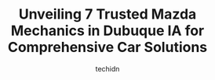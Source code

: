 ---
layout: ampstory
image: https://images.unsplash.com/photo-1494363247633-927487612591?ixlib=rb-4.0.3&ixid=MnwxMjA3fDB8MHxwaG90by1wYWdlfHx8fGVufDB8fHx8&auto=format&fit=crop&w=640&h=853&q=80
author: techidn
featured: false
description: Experience the excellence of automotive service by visiting the 7 best Mazda Mechanic in Dubuque IA, USA. With their expertise, attention to detail, and commitment to customer satisfaction, 
title: Unveiling 7 Trusted Mazda Mechanics in Dubuque IA for Comprehensive Car Solutions
cover:
   title: Unveiling 7 Trusted Mazda Mechanics in Dubuque IA for Comprehensive Car Solutions
   subtitle: Rickpate
   background: https://images.unsplash.com/photo-1494363247633-927487612591?ixlib=rb-4.0.3&ixid=MnwxMjA3fDB8MHxwaG90by1wYWdlfHx8fGVufDB8fHx8&auto=format&fit=crop&w=640&h=853&q=80

pages: 
 - layout: thirds
   top: <h1>#1 Big A Auto Sales & Service</h1>
   bottom: "<p>I had some very minor repairs done so did not speak directly with a technician. However, the woman behind the counter was polite, helpful and couldnt have been any nicer</p>"
   background: https://www.knot35.com/toplist/wp-content/uploads/2023/06/best-mazda-mechanic-1-in-dubuque-ia-1685839586.jpeg
   backgroundblur: true
 - layout: thirds
   top: <h1>#2 Firestone Complete Auto Care</h1>
   bottom: "<p>555 John F Kennedy Rd, Dubuque, IA 52002, United States</p>"
   background: https://www.knot35.com/toplist/wp-content/uploads/2023/06/best-mazda-mechanic-2-in-dubuque-ia-1685839587.jpeg
   cta:
      link: https://www.knot35.com/toplist/unveiling-7-trusted-mazda-mechanics-in-dubuque-ia-for-comprehensive-car-solutions/
      text: Unveiling 7 Trusted Mazda Mechanics in Dubuque IA for Comprehensive Car Solutions
 - layout: thirds
   top: <h1>#3 Merfeld Brothers Automotive</h1>
   bottom: "<p>1050 Century Cir, Dubuque, IA 52002, United States</p>"
   background: https://www.knot35.com/toplist/wp-content/uploads/2023/06/best-mazda-mechanic-3-in-dubuque-ia-1685839587.jpeg
   cta:
      link: https://www.knot35.com/toplist/unveiling-7-trusted-mazda-mechanics-in-dubuque-ia-for-comprehensive-car-solutions/
      text: Unveiling 7 Trusted Mazda Mechanics in Dubuque IA for Comprehensive Car Solutions
 - layout: thirds
   top: <h1>#4 West Side Automotive</h1>
   bottom: "<p>1010 Century Cir, Dubuque, IA 52002, United States</p>"
   background: https://images.unsplash.com/photo-1557672172-298e090bd0f1?ixlib=rb-4.0.3&ixid=MnwxMjA3fDB8MHxwaG90by1wYWdlfHx8fGVufDB8fHx8&auto=format&fit=crop&w=640&h=853&q=80
   cta:
      link: https://www.knot35.com/toplist/unveiling-7-trusted-mazda-mechanics-in-dubuque-ia-for-comprehensive-car-solutions/
      text: Unveiling 7 Trusted Mazda Mechanics in Dubuque IA for Comprehensive Car Solutions
 - layout: thirds
   top: <h1>#5 Top Shelf Auto Repair</h1>
   bottom: "<p>10760 Diesel Dr #1, Dubuque, IA 52001, United States</p>"
   background: https://images.unsplash.com/photo-1536745287225-21d689278fd1?ixlib=rb-4.0.3&ixid=MnwxMjA3fDB8MHxwaG90by1wYWdlfHx8fGVufDB8fHx8&auto=format&fit=crop&w=640&h=853&q=80
   cta:
      link: https://www.knot35.com/toplist/unveiling-7-trusted-mazda-mechanics-in-dubuque-ia-for-comprehensive-car-solutions/
      text: Unveiling 7 Trusted Mazda Mechanics in Dubuque IA for Comprehensive Car Solutions
 - layout: thirds
   top: <h1>#6 Cedar Cross Service, Inc.</h1>
   bottom: "<p>775 Cedar Cross Rd, Dubuque, IA 52003, United States</p>"
   background: https://images.unsplash.com/photo-1574169208507-84376144848b?ixlib=rb-4.0.3&ixid=MnwxMjA3fDB8MHxwaG90by1wYWdlfHx8fGVufDB8fHx8&auto=format&fit=crop&w=640&h=853&q=80
   cta:
      link: https://www.knot35.com/toplist/unveiling-7-trusted-mazda-mechanics-in-dubuque-ia-for-comprehensive-car-solutions/
      text: Unveiling 7 Trusted Mazda Mechanics in Dubuque IA for Comprehensive Car Solutions
 - layout: thirds
   top: <h1>#7 Auto Dynamics Inc.</h1>
   bottom: "<p>285 Locust St, Dubuque, IA 52001, United States</p>"
   background: https://images.unsplash.com/photo-1564951434112-64d74cc2a2d7?ixlib=rb-4.0.3&ixid=MnwxMjA3fDB8MHxwaG90by1wYWdlfHx8fGVufDB8fHx8&auto=format&fit=crop&w=640&h=853&q=80
   cta:
      link: https://www.knot35.com/toplist/unveiling-7-trusted-mazda-mechanics-in-dubuque-ia-for-comprehensive-car-solutions/
      text: Unveiling 7 Trusted Mazda Mechanics in Dubuque IA for Comprehensive Car Solutions
 - layout: thirds
   middle: Continue reading...
   background: https://images.unsplash.com/photo-1613843873231-1447db182f97?ixlib=rb-4.0.3&ixid=MnwxMjA3fDB8MHxwaG90by1wYWdlfHx8fGVufDB8fHx8&auto=format&fit=crop&w=640&h=853&q=80
   cta:
      link: https://www.knot35.com/toplist/unveiling-7-trusted-mazda-mechanics-in-dubuque-ia-for-comprehensive-car-solutions/
      text: Unveiling 7 Trusted Mazda Mechanics in Dubuque IA for Comprehensive Car Solutions
      
---